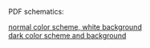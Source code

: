 PDF schematics:

[normal color scheme, white background](partner_video/partner_video_white.pdf)  
[dark color scheme and background](partner_video/partner_video.pdf)

